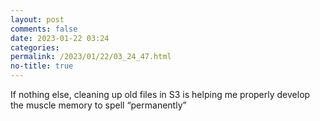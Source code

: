 ```yaml
---
layout: post
comments: false
date: 2023-01-22 03:24
categories: 
permalink: /2023/01/22/03_24_47.html
no-title: true
---
```

If nothing else, cleaning up old files in S3 is helping me properly develop the muscle memory to spell “permanently”
